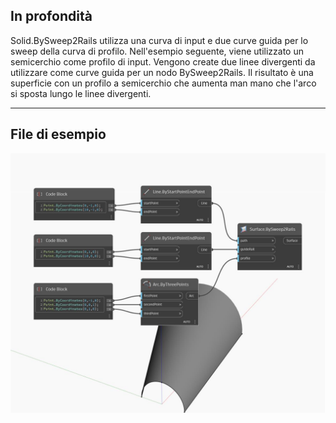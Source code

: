 ## In profondità
Solid.BySweep2Rails utilizza una curva di input e due curve guida per lo sweep della curva di profilo. Nell'esempio seguente, viene utilizzato un semicerchio come profilo di input. Vengono create due linee divergenti da utilizzare come curve guida per un nodo BySweep2Rails. Il risultato è una superficie con un profilo a semicerchio che aumenta man mano che l'arco si sposta lungo le linee divergenti.
___
## File di esempio

![BySweep2Rails](./Autodesk.DesignScript.Geometry.Surface.BySweep2Rails_img.jpg)

